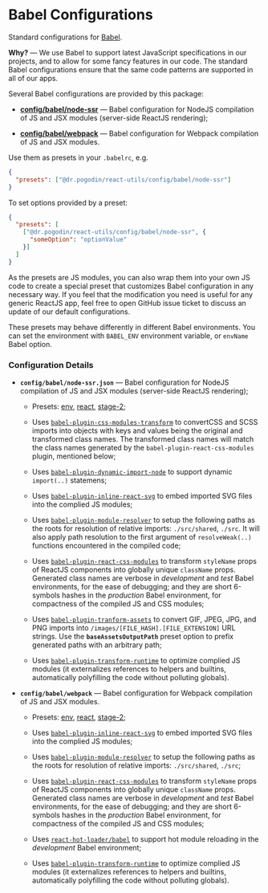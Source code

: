 # Babel Configurations
Standard configurations for [Babel](https://babeljs.io/).

**Why?** &mdash; We use Babel to support latest JavaScript specifications in our
projects, and to allow for some fancy features in our code. The standard Babel
configurations ensure that the same code patterns are supported in all of our apps.

Several Babel configurations are provided by this package:

- [**config/babel/node-ssr**](#node-ssr) &mdash; Babel configuration for NodeJS
compilation of JS and JSX modules (server-side ReactJS rendering);

- [**config/babel/webpack**](#webpack) &mdash; Babel configuration for Webpack
compilation of JS and JSX modules.

Use them as presets in your `.babelrc`, e.g.
```json
{
  "presets": ["@dr.pogodin/react-utils/config/babel/node-ssr"]
}
```

To set options provided by a preset:
```json
{
  "presets": [
    ["@dr.pogodin/react-utils/config/babel/node-ssr", {
      "someOption": "optionValue"
    }]
  ]
}
```

As the presets are JS modules, you can also wrap them into your own JS code to
create a special preset that customizes Babel configuration in any necessary
way. If you feel that the modification you need is useful for any generic
ReactJS app, feel free to open GitHub issue ticket to discuss an update of our
default configurations.

These presets may behave differently in different Babel environments. You can
set the environment with `BABEL_ENV` environment variable, or `envName` Babel
option.

### Configuration Details

- <a name="node-ssr">**`config/babel/node-ssr.json`**</a> &mdash; Babel
configuration for NodeJS compilation of JS and JSX modules (server-side ReactJS
rendering);

  - Presets: [env](https://www.npmjs.com/package/babel-preset-env),
  [react](https://www.npmjs.com/package/babel-preset-react),
  [stage-2](https://www.npmjs.com/package/babel-preset-stage-2);

  - Uses [`babel-plugin-css-modules-transform`](https://www.npmjs.com/package/babel-plugin-css-modules-transform)
  to convertCSS and SCSS imports into objects with keys and values being the
  original and transformed class names. The transformed class names will match
  the class names generated by the `babel-plugin-react-css-modules` plugin,
  mentioned below;

  - Uses [`babel-plugin-dynamic-import-node`](https://www.npmjs.com/package/babel-plugin-dynamic-import-node)
  to support dynamic `import(..)` statemens;

  - Uses [`babel-plugin-inline-react-svg`](https://www.npmjs.com/package/babel-plugin-inline-react-svg)
  to embed imported SVG files into the complied JS modules;

  - Uses [`babel-plugin-module-resolver`](https://www.npmjs.com/package/babel-plugin-module-resolver)
  to setup the following paths as the roots for resolution of relative imports:
  `./src/shared`, `./src`. It will also apply path resolution to the first
  argument of `resolveWeak(..)` functions encountered in the compiled code;

  - Uses [`babel-plugin-react-css-modules`](https://www.npmjs.com/package/babel-plugin-react-css-modules)
  to transform `styleName` props of ReactJS components into globally unique
  `className` props. Generated class names are verbose in *development* and
  *test* Babel environments, for the ease of debugging; and they are short
  6-symbols hashes in the *production* Babel environment, for compactness of the
  compiled JS and CSS modules;

  - Uses [`babel-plugin-tranform-assets`](https://www.npmjs.com/package/babel-plugin-transform-assets)
  to convert GIF, JPEG, JPG, and PNG imports into
  `/images/[FILE_HASH].[FILE_EXTENSION]` URL strings. Use the
  **`baseAssetsOutputPath`** preset option to prefix generated paths with an
  arbitrary path;

  - Uses [`babel-plugin-transform-runtime`](https://www.npmjs.com/package/babel-plugin-transform-runtime)
  to optimize complied JS modules (it externalizes references to helpers and
  builtins, automatically polyfilling the code without polluting globals).

- <a name="webpack">**`config/babel/webpack`**</a> &mdash; Babel configuration
for Webpack compilation of JS and JSX modules.

  - Presets: [env](https://www.npmjs.com/package/babel-preset-env),
  [react](https://www.npmjs.com/package/babel-preset-react),
  [stage-2](https://www.npmjs.com/package/babel-preset-stage-2);

  - Uses [`babel-plugin-inline-react-svg`](https://www.npmjs.com/package/babel-plugin-inline-react-svg)
  to embed imported SVG files into the complied JS modules;

  - Uses [`babel-plugin-module-resolver`](https://www.npmjs.com/package/babel-plugin-module-resolver)
  to setup the following paths as the roots for resolution of relative imports:
  `./src/shared`, `./src`;

  - Uses [`babel-plugin-react-css-modules`](https://www.npmjs.com/package/babel-plugin-react-css-modules)
  to transform `styleName` props of ReactJS components into globally unique
  `className` props. Generated class names are verbose in *development* and
  *test* Babel environments, for the ease of debugging; and they are short
  6-symbols hashes in the *production* Babel environment, for compactness of the
  compiled JS and CSS modules;

  - Uses [`react-hot-loader/babel`](https://www.npmjs.com/package/react-hot-loader)
  to support hot module reloading in the *development* Babel environment;

  - Uses [`babel-plugin-transform-runtime`](https://www.npmjs.com/package/babel-plugin-transform-runtime)
  to optimize complied JS modules (it externalizes references to helpers and
  builtins, automatically polyfilling the code without polluting globals).

